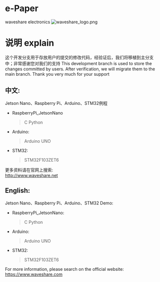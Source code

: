 ﻿# e-Paper  
waveshare electronics
![waveshare_logo.png](waveshare_logo.png)

# 说明 explain
这个开发分支用于存放用户的提交的修改代码，经验证后，我们将移植到主分支中；非常感谢您对我们的支持
This development branch is used to store the changes committed by users. After verification, we will migrate them to the main branch. Thank you very much for your support

## 中文:  
Jetson Nano、Raspberry Pi、Arduino、STM32例程
* RaspberryPi_JetsonNano  
    > C
    > Python 
* Arduino:  
    > Arduino UNO  
* STM32:  
    > STM32F103ZET6 
    
更多资料请在官网上搜索:  
http://www.waveshare.net


## English:  
Jetson Nano、Raspberry Pi、Arduino、STM32 Demo:  
* RaspberryPi_JetsonNano:  
    > C
    > Python
* Arduino:  
    > Arduino UNO  
* STM32:  
    > STM32F103ZET6 
    
For more information, please search on the official website:   
https://www.waveshare.com



